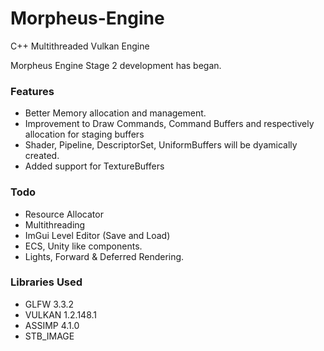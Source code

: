# Morpheus-Engine
C++ Multithreaded Vulkan Engine

Morpheus Engine Stage 2 development has began.
### Features
* Better Memory allocation and management.
* Improvement to Draw Commands, Command Buffers and respectively allocation for staging buffers
* Shader, Pipeline, DescriptorSet, UniformBuffers will be dyamically created.
* Added support for TextureBuffers

### Todo
* Resource Allocator
* Multithreading
* ImGui Level Editor (Save and Load)
* ECS, Unity like components.
* Lights, Forward & Deferred Rendering.

### Libraries Used
* GLFW 3.3.2
* VULKAN 1.2.148.1
* ASSIMP 4.1.0
* STB_IMAGE 
